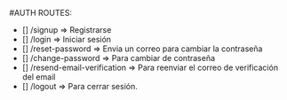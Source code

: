 #AUTH ROUTES:
- [] /signup => Registrarse
- [] /login => Iniciar sesión
- [] /reset-password => Envia un correo para cambiar la contraseña
- [] /change-password => Para cambiar de contraseña
- [] /resend-email-verification => Para reenviar el correo de verificación del email
- [] /logout => Para cerrar sesión.

